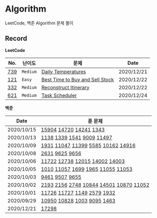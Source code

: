 # Algorithm

LeetCode, 백준 Algorithm 문제 풀이

## Record

**LeetCode**

| No.                    | 난이도   | 문제                                                                                              | Date       |
| ---------------------- | -------- | ------------------------------------------------------------------------------------------------- | ---------- |
| [739](LeetCode/739.py) | `Medium` | [Daily Temperatures](https://leetcode.com/problems/daily-temperatures/)                           | 2020/12/21 |
| [121](LeetCode/121.py) | `Easy`   | [Best Time to Buy and Sell Stock](https://leetcode.com/problems/best-time-to-buy-and-sell-stock/) | 2020/12/22 |
| [332](LeetCode/332.py) | `Medium` | [Reconstruct Itinerary](https://leetcode.com/problems/reconstruct-itinerary/)                     | 2020/12/22 |
| [621](LeetCode/621.py) | `Medium` | [Task Scheduler](https://leetcode.com/problems/task-scheduler/)                                   | 2020/12/24 |

**백준**

| Date       | 푼 문제                                                                                                                                                                   |
| ---------- | ------------------------------------------------------------------------------------------------------------------------------------------------------------------------- |
| 2020/10/15 | [15904](BOJ/Greedy/15904.py) [14720](BOJ/Greedy/14720.py) [14241](BOJ/Greedy/14241.py) [1343](BOJ/Greedy/1343.py)                                                         |
| 2020/10/13 | [1138](BOJ/Greedy/1138.py) [1339](BOJ/Greedy/1339.py) [1541](BOJ/Greedy/1541.py) [9009](BOJ/Greedy/9009.py) [11497](BOJ/Greedy/11497.py)                                  |
| 2020/10/09 | [1931](BOJ/Greedy/1931.py) [11047](BOJ/Greedy/11047.py) [11399](BOJ/Greedy/11399.py) [5585](BOJ/Greedy/5585.py) [10162](BOJ/Greedy/10162.py) [14916](BOJ/Greedy/14916.py) |
| 2020/10/08 | [2631](BOJ/DP/2631.py) [9625](BOJ/DP/9625.py) [9656](BOJ/DP/9656.py)                                                                                                      |
| 2020/10/06 | [11722](BOJ/DP/11722.py) [12738](BOJ/DP/12738.py) [12015](BOJ/DP/12015.py) [14002](BOJ/DP/14002.py) [14003](BOJ/DP/14003.py)                                              |
| 2020/10/05 | [1010](BOJ/DP/1010.py) [11057](BOJ/DP/11057.py) [1699](BOJ/DP/1699.py) [1965](BOJ/DP/1965.py) [11055](BOJ/DP/11055.py) [11053](BOJ/DP/11053.py)                           |
| 2020/10/03 | [9461](BOJ/DP/9461.py) [9507](BOJ/DP/9507.py) [9655](BOJ/9655.py)                                                                                                         |
| 2020/10/02 | [2193](BOJ/DP/2193.py) [2156](BOJ/DP/2156.py) [2748](BOJ/DP/2748.py) [10844](BOJ/DP/10844.py) [14501](BOJ/DP/14501.py)  [10870](BOJ/DP/10870.py) [11052](BOJ/DP/11052.py) |
| 2020/10/01 | [11726](BOJ/DP/11726.py) [11727](BOJ/Dp/11727.py) [1149](BOJ/DP/1149.py) [2579](BOJ/DP/2579.py) [1932](BOJ/DP/1932.py)                                                    |
| 2020/09/29 | [10950](BOJ/DP/10950.py) [10828](BOJ/DP/10828.py) [1003](BOJ/DP/1003.py) [9095](BOJ/DP/9095.py) [1463](BOJ/DP/1463.py)                                                    |
| 2020/12/21 | [17298](BOJ/regular/17298.py)                                                                                                                                             |